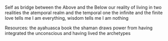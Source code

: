 Self as bridge between the Above and the Below
our reality of living in two realities
the atemporal realm and the temporal one
the infinite and the finite
love tells me I am everything, wisdom tells me I am nothing






Resources:
the ayahuasca book
  the shaman draws power from having integrated the unconscious and having lived the archetypes